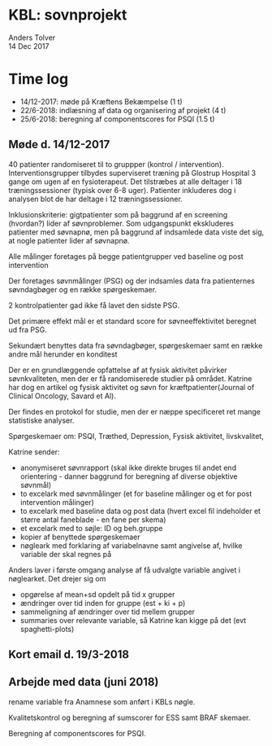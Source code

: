 # KBL: sovnprojekt
Anders Tolver  
14 Dec 2017  



# Time log

* 14/12-2017: møde på Kræftens Bekæmpelse (1 t)
* 22/6-2018: indlæsning af data og organisering af projekt (4 t)
* 25/6-2018: beregning af componentscores for PSQI (1.5 t)

## Møde d. 14/12-2017

40 patienter randomiseret til to gruppper (kontrol / intervention). Interventionsgrupper tilbydes superviseret træning på Glostrup Hospital 3 gange om ugen af en fysioterapeut. Det tilstræbes at alle deltager i 18 træningssessioner (typisk over 6-8 uger). Patienter inkluderes dog i analysen blot de har deltage i 12 træningssessioner.

Inklusionskriterie: gigtpatienter som på baggrund af en screening (hvordan?) lider af søvnproblemer. Som udgangspunkt ekskluderes patienter med søvnapnø, men på baggrund af indsamlede data viste det sig, at nogle patienter lider af søvnapnø.

Alle målinger foretages på begge patientgrupper ved baseline og post intervention 

Der foretages søvnmålinger (PSG) og der indsamles data fra patienternes søvndagbøger og en række spørgeskemaer.

2 kontrolpatienter gad ikke få lavet den sidste PSG. 

Det primære effekt mål er et standard score for søvneeffektivitet beregnet ud fra PSG.

Sekundært benyttes data fra søvndagbøger, spørgeskemaer samt en række andre mål herunder en konditest

Der er en grundlæggende opfattelse af at fysisk aktivitet påvirker søvnkvaliteten, men der er få randomiserede studier på området. Katrine har dog en artikel og fysisk aktivitet og søvn for kræftpatienter(Journal of Clinical Oncology, Savard et Al).

Der findes en protokol for studie, men der er næppe specificeret ret mange statistiske analyser.

Spørgeskemaer om: PSQI, Træthed, Depression, Fysisk aktivitet, livskvalitet, 

Katrine sender:

- anonymiseret søvnrapport (skal ikke direkte bruges til andet end orientering - danner baggrund for beregning af diverse objektive søvnmål)
- to excelark med søvnmålinger (et for baseline målinger og et for post intervention målinger)
- to excelark med baseline data og post data (hvert excel fil indeholder et større antal faneblade - en fane per skema)
- et excelark med to søjle: ID og beh.gruppe
- kopier af benyttede spørgeskemaer
- nøgleark med forklaring af variabelnavne samt angivelse af, hvilke variable der skal regnes på

Anders laver i første omgang analyse af få udvalgte variable angivet i nøglearket. Det drejer sig om

* opgørelse af mean+sd opdelt på tid x grupper
* ændringer over tid inden for gruppe (est + ki + p)
* sammeligning af ændringer over tid mellem grupper
* summaries over relevante variable, så Katrine kan kigge på det (evt spaghetti-plots)

## Kort email d. 19/3-2018

## Arbejde med data (juni 2018)

rename variable fra Anamnese som anført i KBLs nøgle.

Kvalitetskontrol og beregning af sumscorer for ESS samt BRAF skemaer.

Beregning af componentscores for PSQI.
